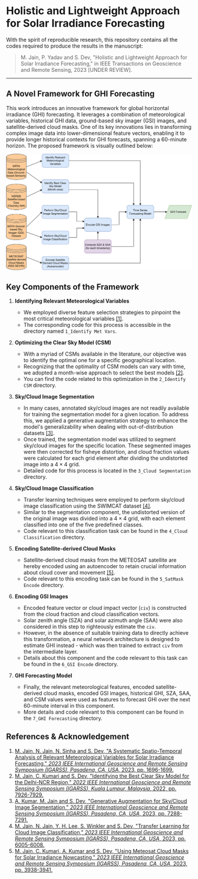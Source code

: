 # Holistic and Lightweight Approach for Solar Irradiance Forecasting

With the spirit of reproducible research, this repository contains all the codes required to produce the results in the manuscript:

> M. Jain, P. Yadav and S. Dev, "Holistic and Lightweight Approach for Solar Irradiance Forecasting," in IEEE Transactions on Geoscience and Remote Sensing, 2023 [UNDER REVIEW].

---

## A Novel Framework for GHI Forecasting

This work introduces an innovative framework for global horizontal irradiance (GHI) forecasting. It leverages a combination of meteorological variables, historical GHI data, ground-based sky imager (GSI) images, and satellite-derived cloud masks. One of its key innovations lies in transforming complex image data into lower-dimensional feature vectors, enabling it to provide longer historical contexts for GHI forecasts, spanning a 60-minute horizon. The proposed framework is visually outlined below:

[![GSI Forecasting Framework](./imgs/framework.png)](./imgs/framework.pdf)

## Key Components of the Framework

1. **Identifying Relevant Meteorological Variables**
    - We employed diverse feature selection strategies to pinpoint the most critical meteorological variables <a href="#ref1">[1]</a>.
    - The corresponding code for this process is accessible in the directory named `1_Identify Met Vars`.

2. **Optimizing the Clear Sky Model (CSM)**
    - With a myriad of CSMs available in the literature, our objective was to identify the optimal one for a specific geographical location.
    - Recognizing that the optimality of CSM models can vary with time, we adopted a month-wise approach to select the best models <a href="#ref2">[2]</a>.
    - You can find the code related to this optimization in the `2_Identify CSM` directory.

3. **Sky/Cloud Image Segmentation**
    - In many cases, annotated sky/cloud images are not readily available for training the segmentation model for a given location. To address this, we applied a generative augmentation strategy to enhance the model's generalizability when dealing with out-of-distribution datasets <a href="#ref3">[3]</a>.
    - Once trained, the segmentation model was utilized to segment sky/cloud images for the specific location. These segmented images were then corrected for fisheye distortion, and cloud fraction values were calculated for each grid element after dividing the undistorted image into a $4\times4$ grid.
    - Detailed code for this process is located in the `3_Cloud Segmentation` directory.

4. **Sky/Cloud Image Classification**
    - Transfer learning techniques were employed to perform sky/cloud image classification using the SWIMCAT dataset <a href="#ref4">[4]</a>.
    - Similar to the segmentation component, the undistorted version of the original image was divided into a $4\times4$ grid, with each element classified into one of the five predefined classes.
    - Code relevant to this classification task can be found in the `4_Cloud Classification` directory.

5. **Encoding Satellite-derived Cloud Masks**
    - Satellite-derived cloud masks from the METEOSAT satellite are hereby encoded using an autoencoder to retain crucial information about cloud cover and movement <a href="#ref5">[5]</a>.
    - Code relevant to this encoding task can be found in the `5_SatMask Encode` directory.

6. **Encoding GSI Images**
    - Encoded feature vector or cloud impact vector ($\texttt{civ}$) is constructed from the cloud fraction and cloud classification vectors.
    - Solar zenith angle (SZA) and solar azimuth angle (SAA) were also considered in this step to righteously estimate the $\texttt{civ}$.
    - However, in the absence of suitable training data to directly achieve this transformation, a neural network architecture is designed to estimate GHI instead - which was then trained to extract $\texttt{civ}$ from the intermediate layer.
    - Details about this component and the code relevant to this task can be found in the `6_GSI Encode` directory.

7. **GHI Forecasting Model**
    - Finally, the relevant meteorological features, encoded satellite-derived cloud masks, encoded GSI images, historical GHI, SZA, SAA, and CSM values were used as features to forecast GHI over the next $60$-minute interval in this component.
    - More details and code relevant to this component can be found in the `7_GHI Forecasting` directory.


## References & Acknowledgement

1. <a id="ref1"></a> [M. Jain, N. Jain, N. Sinha and S. Dev, "A Systematic Spatio-Temporal Analysis of Relevant Meteorological Variables for Solar Irradiance Forecasting," *2023 IEEE International Geoscience and Remote Sensing Symposium (IGARSS), Pasadena, CA, USA*, 2023, pp. 1696-1699.](https://doi.org/10.1109/IGARSS52108.2023.10282834)
2. <a id="ref2"></a> [M. Jain, C. Kumari and S. Dev, "Identifying the Best Clear Sky Model for the Delhi-NCR Region," *2022 IEEE International Geoscience and Remote Sensing Symposium (IGARSS), Kuala Lumpur, Malaysia*, 2022, pp. 7926-7929.](https://doi.org/10.1109/IGARSS46834.2022.9883753)
3. <a id="ref3"></a> [A. Kumar, M. Jain and S. Dev, "Generative Augmentation for Sky/Cloud Image Segmentation," *2023 IEEE International Geoscience and Remote Sensing Symposium (IGARSS), Pasadena, CA, USA*, 2023, pp. 7288-7291.](https://doi.org/10.1109/IGARSS52108.2023.10283005)
4. <a id="ref4"></a> [M. Jain, N. Jain, Y. H. Lee, S. Winkler and S. Dev, "Transfer Learning for Cloud Image Classification," *2023 IEEE International Geoscience and Remote Sensing Symposium (IGARSS), Pasadena, CA, USA*, 2023, pp. 6005-6008.](https://doi.org/10.1109/IGARSS52108.2023.10281791)
5. <a id="ref5"></a> [M. Jain, C. Kumari, A. Kumar and S. Dev, "Using Meteosat Cloud Masks for Solar Irradiance Nowcasting," *2023 IEEE International Geoscience and Remote Sensing Symposium (IGARSS), Pasadena, CA, USA*, 2023, pp. 3938-3941.](https://doi.org/10.1109/IGARSS52108.2023.10283418)